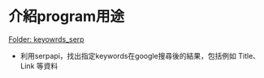 # 介紹program用途

[Folder: keyowrds_serp](https://github.com/sampan9403/SERPAPI/tree/main/keywords_serp)
- 利用serpapi，找出指定keywords在google搜尋後的結果，包括例如 Title、Link 等資料
